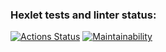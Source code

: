 ### Hexlet tests and linter status:
[![Actions Status](https://github.com/elecimry/python-project-lvl1/workflows/hexlet-check/badge.svg)](https://github.com/elecimry/python-project-lvl1/actions)
[![Maintainability](https://api.codeclimate.com/v1/badges/a99a88d28ad37a79dbf6/maintainability)](https://codeclimate.com/github/codeclimate/codeclimate/maintainability)
